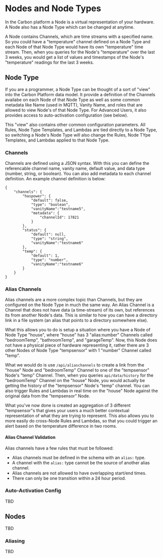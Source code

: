 # Nodes and Node Types

In the Carbon platform a Node is a virtual representation of your hardware. A Node also has a Node Type which can be changed at anytime.

A Node contains Channels, which are time streams with a specified name. So you could have a "temperature" channel defined on a Node Type and each Node of that Node Type would have its own "temperature" time stream. Then, when you queries for the Node's "temperature" over the last 3 weeks, you would get a list of values and timestamps of the Node's "temperature" readings for the last 3 weeks.

## Node Type

If you are a programmer, a Node Type can be thought of a sort of "view"
into the Carbon Platform data model. It provide a definition of the Channels availabe on each Node of that Node Type as well as some common metadata like Name (used in MQTT), Vanity Name, and roles that are allowed to view Node's of that Node Type. For Advanced Users, it also provides access to auto-activation configuration (see below).

This "view" also contains other common configuration parameters. All Rules, Node Type Templates, and Lambdas are tied directly to a Node Type, so switching a Node's Node Type will also change the Rules, Node TYpe Templates, and Lambdas applied to that Node Type.

### Channels

Channels are defined using a JSON syntax. With this you can define the referencable channel name, vanity name, default value, and data type (number, string, or boolean). You can also add metadata to each channel definition. An example channel definition is below:

```
{
    "channels": {
        "haspower": {
            "default": false,
            "type": "boolean",
            "vanityName":"testname5",
            "metadata": {
                "channelId": 17821
            }
        },
        "status": {
            "default": null,
            "type": "string",
            "vanityName":"testname6"
        },
        "temp": {
            "default": 1,
            "type": "number",
            "vanityName":"testname6"
        }
    }
}
```

### Alias Channels

Alias channels are a more complex topic than Channels, but they are configured on the Node Type in much the same way. An Alias Channel is a Channel that does not have data (a time-stream) of its own, but references its from another Node's data. This is similar to how you can have a directory link in a file system (an alias that points to a directory somewhere else).

What this allows you to do is setup a situation where you have a Node of Node Type "house", where "house" has 3 "alias:number" Channels called "bedroomTemp", "bathroomTemp", and "garageTemp". Now, this Node does not have a physical piece of hardware representing it, rather there are 3 other Nodes of Node Type "tempsensor" with 1 "number" Channel called "temp".

What we would do is use `/api/aliaschannels` to create a link from the "house" Node and "bedroomTemp" Channel to one of the "tempsensor" Node's "temp" Channel. Then, when you queries `api/data/history` for the "bedroomTemp" Channel on the "house" Node, you would actually be getting the history of the "tempsensor" Node's "temp" channel. You can also trigger Rules and Lambdas in real time on the "house" Node against the original data from the "tempsensor" Node.

What you've now done is created an aggregation of 3 different "tempsensor"s that gives your users a much better contextual representation of what they are trying to represent. This also allows you to more easily do cross-Node Rules and Lambdas, so that you could trigger an alert based on the temperature difference in two rooms.

#### Alias Channel Validation

Alias channels have a few rules that must be followed: 

* Alias channels must be defined in the schema with an `alias:` type.
* A channel with the `alias:` type cannot be the source of another alias channel.
* Alias channels are not allowed to have overlapping start/end times. 
* There can only be one transition within a 24 hour period. 

### Auto-Activation Config

TBD

## Nodes

TBD

### Aliasing

TBD

